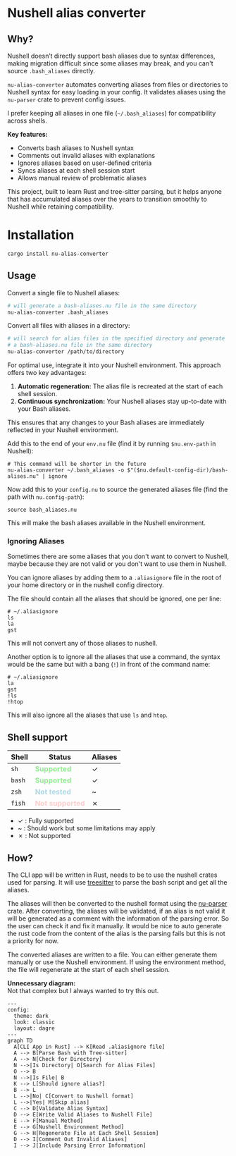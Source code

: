 # Nushell alias converter

## Why?

Nushell doesn’t directly support bash aliases due to syntax differences, making
migration difficult since some aliases may break, and you can't source
`.bash_aliases` directly.

`nu-alias-converter` automates converting aliases from files or directories to
Nushell syntax for easy loading in your config. It validates aliases using
the `nu-parser` crate to prevent config issues.

I prefer keeping all aliases in one file (`~/.bash_aliases`) for compatibility
across shells.

**Key features:**

- Converts bash aliases to Nushell syntax
- Comments out invalid aliases with explanations
- Ignores aliases based on user-defined criteria
- Syncs aliases at each shell session start
- Allows manual review of problematic aliases

This project, built to learn Rust and tree-sitter parsing, but it helps anyone
that has accumulated aliases over the years to transition smoothly to Nushell
while retaining compatibility.

# Installation

```bash
cargo install nu-alias-converter
```

## Usage

Convert a single file to Nushell aliases:

```bash
# will generate a bash-aliases.nu file in the same directory
nu-alias-converter .bash_aliases
```

Convert all files with aliases in a directory:

```bash
# will search for alias files in the specified directory and generate
# a bash-aliases.nu file in the same directory
nu-alias-converter /path/to/directory
```

For optimal use, integrate it into your Nushell environment. This approach
offers two key advantages:

1. **Automatic regeneration:** The alias file is recreated at the start of each
   shell session.
2. **Continuous synchronization:** Your Nushell aliases stay up-to-date with
   your Bash aliases.

This ensures that any changes to your Bash aliases are immediately reflected in
your Nushell environment.

Add this to the end of your `env.nu` file (find it by running `$nu.env-path` in
Nushell):

```nushell
# This command will be shorter in the future
nu-alias-converter ~/.bash_aliases -o $"($nu.default-config-dir)/bash-alises.nu" | ignore
```

Now add this to your `config.nu` to source the generated aliases file (find the
path with `nu.config-path`):

```nushell
source bash_aliases.nu
```

This will make the bash aliases available in the Nushell environment.

### Ignoring Aliases

Sometimes there are some aliases that you don't want to convert to Nushell,
maybe because they are not valid or you don't want to use them in Nushell.

You can ignore aliases by adding them to a `.aliasignore` file in the root of
your home directory or in the nushell config directory.

The file should contain all the aliases that should be ignored, one per line:

```gitignore
# ~/.aliasignore
ls
la
gst
```

This will not convert any of those aliases to nushell.

Another option is to ignore all the aliases that use a command, the syntax would
be the same but with a bang (`!`) in front of the command name:

```gitignore
# ~/.aliasignore
la
gst
!ls
!htop
```

This will also ignore all the aliases that use `ls` and `htop`.

## Shell support

| Shell  | Status                                                                | Aliases |
| ------ | --------------------------------------------------------------------- | ------- |
| `sh`   | <span style="font-weight: bold; color: #90EE90;">Supported</span>     | ✓       |
| `bash` | <span style="font-weight: bold; color: #90EE90;">Supported</span>     | ✓       |
| `zsh`  | <span style="font-weight: bold; color: #ADD8E6;">Not tested</span>    | ~       |
| `fish` | <span style="font-weight: bold; color: #FFCCCB;">Not supported</span> | ✗       |

- ✓ : Fully supported
- ~ : Should work but some limitations may apply
- ✗ : Not supported

## How?

The CLI app will be written in Rust, needs to be to use the nushell crates
used for parsing. It will use
[treesitter](https://github.com/tree-sitter/tree-sitter) to parse the bash
script and get all the aliases.

The aliases will then be converted to the nushell format using the
[nu-parser](https://github.com/nushell/nushell/tree/main/crates/nu-parser)
crate. After converting, the aliases will be validated, if an alias is not
valid it will be generated as a comment with the information of the parsing
error. So the user can check it and fix it manually. It would be nice to auto
generate the rust code from the content of the alias is the parsing fails but
this is not a priority for now.

The converted aliases are written to a file. You can either generate them
manually or use the Nushell environment. If using the environment method, the
file will regenerate at the start of each shell session.

**Unnecessary diagram:**  
Not that complex but I always wanted to try this out.

```mermaid
---
config:
  theme: dark
  look: classic
  layout: dagre
---
graph TD
  A[CLI App in Rust] --> K[Read .aliasignore file]
  A --> B[Parse Bash with Tree-sitter]
  A --> N[Check for Directory]
  N -->|Is Directory| O[Search for Alias Files]
  O --> B
  N -->|Is File| B
  K --> L[Should ignore alias?]
  B --> L
  L -->|No| C[Convert to Nushell format]
  L -->|Yes| M[Skip alias]
  C --> D[Validate Alias Syntax]
  D --> E[Write Valid Aliases to Nushell File]
  E --> F[Manual Method]
  E --> G[Nushell Environment Method]
  G --> H[Regenerate File at Each Shell Session]
  D --> I[Comment Out Invalid Aliases]
  I --> J[Include Parsing Error Information]
```
